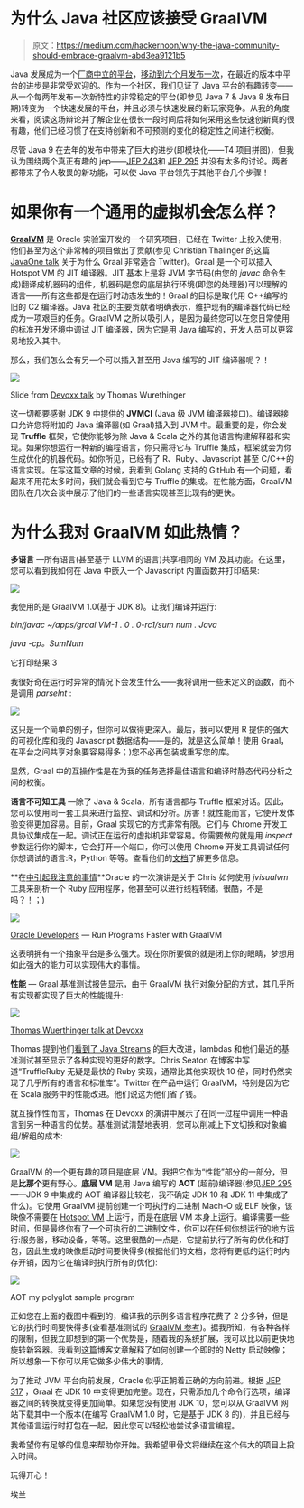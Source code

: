 # 为什么 Java 社区应该接受 GraalVM

> 原文：<https://medium.com/hackernoon/why-the-java-community-should-embrace-graalvm-abd3ea9121b5>

Java 发展成为一个[厂商中立的平台](https://blogs.oracle.com/theaquarium/opening-up-ee-update)，[移动到六个月发布一次](https://jcp.org/aboutJava/communityprocess/ec-public/materials/2017-08-15/JCP-EC-Minutes-August-2017.html)，在最近的版本中平台的进步是非常受欢迎的。作为一个社区，我们见证了 Java 平台的有趣转变——从一个每两年发布一次新特性的非常稳定的平台(即参见 Java 7 & Java 8 发布日期)转变为一个快速发展的平台，并且必须与快速发展的新玩家竞争。从我的角度来看，阅读这场辩论并了解企业在很长一段时间后将如何采用这些快速创新真的很有趣，他们已经习惯了在支持创新和不可预测的变化的稳定性之间进行权衡。

尽管 Java 9 在去年的发布中带来了巨大的进步(即模块化——T4 项目拼图)，但我认为围绕两个真正有趣的 jep——[JEP 243](http://openjdk.java.net/jeps/243)和 [JEP 295](http://openjdk.java.net/jeps/295) 并没有太多的讨论。两者都带来了令人敬畏的新功能，可以使 Java 平台领先于其他平台几个步骤！

# 如果你有一个通用的虚拟机会怎么样？

[**GraalVM**](http://graalvm.org) 是 Oracle 实验室开发的一个研究项目，已经在 Twitter 上投入使用，他们甚至为这个非常棒的项目做出了贡献(参见 Christian Thalinger 的这篇 [JavaOne talk](https://www.youtube.com/watch?v=G-vlQaPMAxg) 关于为什么 Graal 非常适合 Twitter)。Graal 是一个可以插入 Hotspot VM 的 JIT 编译器。JIT 基本上是将 JVM 字节码(由您的 *javac* 命令生成)翻译成机器码的组件，机器码是您的底层执行环境(即您的处理器)可以理解的语言——所有这些都是在运行时动态发生的！Graal 的目标是取代用 C++编写的旧的 C2 编译器。Java 社区的主要贡献者明确表示，维护现有的编译器代码已经成为一项艰巨的任务。GraalVM 之所以吸引人，是因为最终您可以在您日常使用的标准开发环境中调试 JIT 编译器，因为它是用 Java 编写的，开发人员可以更容易地投入其中。

那么，我们怎么会有另一个可以插入甚至用 Java 编写的 JIT 编译器呢？！

![](img/e3b1245ac0b74cd8ecf2a0d1d6c2e8f7.png)

Slide from [Devoxx talk](https://www.youtube.com/watch?v=mMmOntDWSgw) by Thomas Wurethinger

这一切都要感谢 JDK 9 中提供的 **JVMCI** (Java 级 JVM 编译器接口)。编译器接口允许您将附加的 Java 编译器(如 Graal)插入到 JVM 中。最重要的是，你会发现 **Truffle** 框架，它使你能够为除 Java & Scala 之外的其他语言构建解释器和实现。如果你想运行一种新的编程语言，你只需将它与 Truffle 集成，框架就会为你生成优化的机器代码。如你所见，已经有了 R、Ruby、Javascript 甚至 C/C++的语言实现。在写这篇文章的时候，我看到 Golang 支持的 GitHub 有一个问题，看起来不用花太多时间，我们就会看到它与 Truffle 的集成。在性能方面，GraalVM 团队在几次会谈中展示了他们的一些语言实现甚至比现有的更快。

# 为什么我对 GraalVM 如此热情？

**多语言** —所有语言(甚至基于 LLVM 的语言)共享相同的 VM 及其功能。在这里，您可以看到我如何在 Java 中嵌入一个 Javascript 内置函数并打印结果:

![](img/fea99561ee8a6ae4daa3c4900c77b60b.png)

我使用的是 GraalVM 1.0(基于 JDK 8)。让我们编译并运行:

*bin/javac ~/apps/graal VM-1 . 0 . 0-rc1/sum num . Java*

*java -cp。SumNum*

它打印结果:3

我很好奇在运行时异常的情况下会发生什么——我将调用一些未定义的函数，而不是调用 *parseInt* :

![](img/1191036cbb25912df62d8879ff31406c.png)

这只是一个简单的例子，但你可以做得更深入。最后，我可以使用 R 提供的强大的可视化库和我的 Javascript 数据结构——是的，就是这么简单！使用 Graal，在平台之间共享对象要容易得多；)您不必再包装或重写您的库。

显然，Graal 中的互操作性是在为我的任务选择最佳语言和编译时静态代码分析之间的权衡。

**语言不可知工具** —除了 Java & Scala，所有语言都与 Truffle 框架对话。因此，您可以使用同一套工具来进行监控、调试和分析。厉害！就性能而言，它使开发体验变得更加容易。目前，Graal 实现它的方式非常有限。它们与 Chrome 开发工具协议集成在一起。调试正在运行的虚拟机非常容易。你需要做的就是用 *inspect* 参数运行你的脚本，它会打开一个端口，你可以使用 Chrome 开发工具调试任何你想调试的语言:R，Python 等等。查看他们的[文档](https://www.graalvm.org/docs/reference-manual/tools/)了解更多信息。

**在[中引起我注意的事情](https://www.youtube.com/watch?v=wBegU4d4GRc)**Oracle 的一次演讲是关于 Chris 如何使用 *jvisualvm* 工具来剖析一个 Ruby 应用程序，他甚至可以进行线程转储。很酷，不是吗？！；)

![](img/582fc881bb16e38f00596c9100371708.png)

[Oracle Developers](https://www.youtube.com/watch?v=wBegU4d4GRc) — Run Programs Faster with GraalVM

这表明拥有一个抽象平台是多么强大。现在你所要做的就是闭上你的眼睛，梦想用如此强大的能力可以实现伟大的事情。

**性能** — Graal 基准测试报告显示，由于 GraalVM 执行对象分配的方式，其几乎所有实现都实现了巨大的性能提升:

![](img/69122c6d631084607cf625031dfbdb46.png)

[Thomas Wuerthinger talk at Devoxx](https://www.youtube.com/watch?v=8AYESZIaacg)

Thomas 提到他们[看到了 Java Streams](http://www.graalvm.org/docs/examples/java-performance-examples/) 的巨大改进，lambdas 和他们最近的基准测试甚至显示了各种实现的更好的数字。Chris Seaton 在博客中写道“TruffleRuby 无疑是最快的 Ruby 实现，通常比其他实现快 10 倍，同时仍然实现了几乎所有的语言和标准库”。Twitter 在产品中运行 GraalVM，特别是因为它在 Scala 服务中的性能改进。他们说这为他们省了钱。

就互操作性而言，Thomas 在 Devoxx 的演讲中展示了在同一过程中调用一种语言到另一种语言的优势。基准测试清楚地表明，您可以削减上下文切换和对象编组/解组的成本:

![](img/68b2e9582a8e52a0bcdc76a2a880d0cf.png)

GraalVM 的一个更有趣的项目是底层 VM。我把它作为“性能”部分的一部分，但是**比那个**更有野心。**底层 VM** 是用 Java 编写的 **AOT** (超前)编译器(参见[JEP 295](http://openjdk.java.net/jeps/295)——JDK 9 中集成的 AOT 编译器比较老，我不确定 JDK 10 和 JDK 11 中集成了什么)。它使用 GraalVM 提前创建一个可执行的二进制 Mach-O 或 ELF 映像，该映像不需要在 [Hotspot VM](https://hackernoon.com/tagged/hotspot-vm) 上运行，而是在底层 VM 本身上运行。编译需要一些时间，但是最终你有了一个可执行的二进制文件，你可以在任何你想运行的地方运行:服务器，移动设备，等等。这里很酷的一点是，它提前执行了所有的优化和打包，因此生成的映像启动时间要快得多(根据他们的文档，您将有更低的运行时内存开销，因为它在编译时执行所有的优化):

![](img/da05b7418a8e65d68888e4cc29e7a5a0.png)

AOT my polyglot sample program

正如您在上面的截图中看到的，编译我的示例多语言程序花费了 2 分多钟，但是它的执行时间要快得多(查看基准测试的 [GraalVM 参考](http://www.graalvm.org/docs/reference-manual/aot-compilation/))。据我所知，有各种各样的限制，但我立即想到的第一个优势是，随着我的系统扩展，我可以比以前更快地旋转新容器。我看到[这篇](/graalvm/instant-netty-startup-using-graalvm-native-image-generation-ed6f14ff7692)博客文章解释了如何创建一个即时的 Netty 启动映像；所以想象一下你可以用它做多少伟大的事情。

为了推动 JVM 平台向前发展，Oracle 似乎正朝着正确的方向前进。根据 [JEP 317](http://openjdk.java.net/jeps/317) ，Graal 在 JDK 10 中变得更加完整。现在，只需添加几个命令行选项，编译器之间的转换就变得更加简单。如果您没有使用 JDK 10，您可以从 GraalVM 网站下载其中一个版本(在编写 GraalVM 1.0 时，它是基于 JDK 8 的)，并且已经与其他语言运行时打包在一起，因此您可以轻松地尝试多语言编程。

我希望你有足够的信息来帮助你开始。我希望甲骨文将继续在这个伟大的项目上投入时间。

玩得开心！

埃兰
